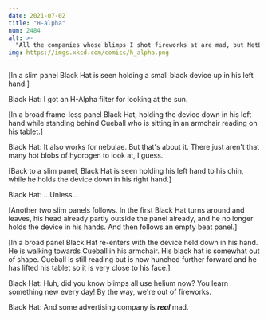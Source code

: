```yaml
---
date: 2021-07-02
title: "H-alpha"
num: 2484
alt: >-
  "All the companies whose blimps I shot fireworks at are mad, but MetLife is especially miffed because I dressed up as the Red Baron."
img: https://imgs.xkcd.com/comics/h_alpha.png
---
```

[In a slim panel Black Hat is seen holding a small black device up in his left hand.]

Black Hat: I got an H-Alpha filter for looking at the sun.

[In a broad frame-less panel Black Hat, holding the device down in his left hand while standing behind Cueball who is sitting in an armchair reading on his tablet.]

Black Hat: It also works for nebulae. But that's about it. There just aren't that many hot blobs of hydrogen to look at, I guess.

[Back to a slim panel, Black Hat is seen holding his left hand to his chin, while he holds the device down in his right hand.]

Black Hat: ...Unless...

[Another two slim panels follows. In the first Black Hat turns around and leaves, his head already partly outside the panel already, and he no longer holds the device in his hands. And then follows an empty beat panel.]

[In a broad panel Black Hat re-enters with the device held down in his hand. He is walking towards Cueball in his armchair. His black hat is somewhat out of shape. Cueball is still reading but is now hunched further forward and he has lifted his tablet so it is very close to his face.]

Black Hat: Huh, did you know blimps all use helium now? You learn something new every day! By the way, we're out of fireworks.

Black Hat: And some advertising company is ***real*** mad.